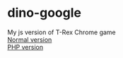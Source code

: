 # dino-google
My js version of T-Rex Chrome game
<br>
<a href="https://javideas.com/dino-google/index.html">Normal version</a><br>
<a href="https://javideas.com/dino-google/index.php">PHP version</a>
